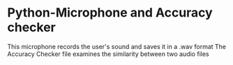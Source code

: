 # Python-Microphone and Accuracy checker
This microphone records the user's sound and saves it in a .wav format
The Accuracy Checker file examines the similarity between two audio files
